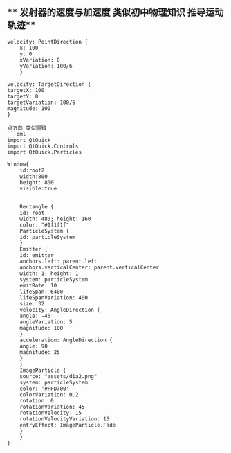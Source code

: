 ** 发射器的速度与加速度 类似初中物理知识 推导运动轨迹**
---
```
velocity: PointDirection {
    x: 100
    y: 0
    xVariation: 0
    yVariation: 100/6
    }

velocity: TargetDirection {
targetX: 100
targetY: 0
targetVariation: 100/6
magnitude: 100
}

点方向 类似圆锥   
```qml
import QtQuick
import QtQuick.Controls
import QtQuick.Particles

Window{
    id:root2
    width:800
    height: 800
    visible:true


    Rectangle {
    id: root
    width: 480; height: 160
    color: "#1f1f1f"
    ParticleSystem {
    id: particleSystem
    }
    Emitter {
    id: emitter
    anchors.left: parent.left
    anchors.verticalCenter: parent.verticalCenter
    width: 1; height: 1
    system: particleSystem
    emitRate: 10
    lifeSpan: 6400
    lifeSpanVariation: 400
    size: 32
    velocity: AngleDirection {
    angle: -45
    angleVariation: 5
    magnitude: 100
    }
    acceleration: AngleDirection {
    angle: 90
    magnitude: 25
    }
    }
    ImageParticle {
    source: "assets/dia2.png"
    system: particleSystem
    color: '#FFD700'
    colorVariation: 0.2
    rotation: 0
    rotationVariation: 45
    rotationVelocity: 15
    rotationVelocityVariation: 15
    entryEffect: ImageParticle.Fade
    }
    }
}
```
